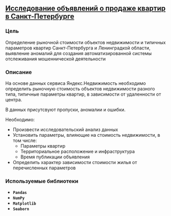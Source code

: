 ## [Исследование объявлений о продаже квартир в Санкт-Петербурге](https://nbviewer.org/github/hairymax/Yandex.Practicum.DataScience/blob/main/02%20%D0%98%D1%81%D1%81%D0%BB%D0%B5%D0%B4%D0%BE%D0%B2%D0%B0%D0%BD%D0%B8%D0%B5%20%D0%BE%D0%B1%D1%8A%D1%8F%D0%B2%D0%BB%D0%B5%D0%BD%D0%B8%D0%B9%20%D0%BE%20%D0%BF%D1%80%D0%BE%D0%B4%D0%B0%D0%B6%D0%B5%20%D0%BA%D0%B2%D0%B0%D1%80%D1%82%D0%B8%D1%80/project2.ipynb)

### Цель

Определение рыночной стоимости объектов недвижимости и типичных параметров квартир Санкт-Петербурга и Ленинградкой области, выявление аномалий для создания автоматизированной системы отслеживания мошеннической деятельности

### Описание

На основе данных сервиса Яндекс.Недвижимость необходимо определить рыночную стоимость объектов недвижимости разного типа, типичные параметры квартир, в зависимости от удаленности от центра. 

В данных присутсвуют пропуски, аномалии и ошибки. 

Необходимо:
- Произвести исследовательский анализ данных
- Установить параметры, влияющие на стоимость недвижимости, в том числе:
   - Параметры квартир
   - Территориальное расположение и инфраструктура
   - Время публикации объявления
- Определить характер зависимости стоимости жилья от перечисленных параметров

### Используемые библиотеки
- **`Pandas`**
- **`NumPy`**
- **`Matplotlib`**
- **`Seaborn`**

